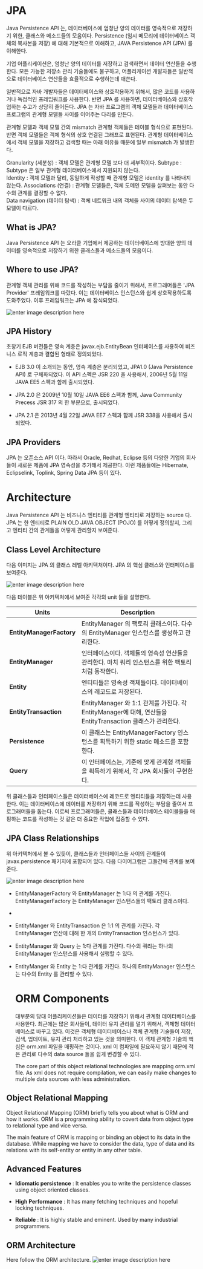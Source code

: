 # JPA

Java Persistence API 는, 데이터베이스에 엄청난 양의 데이터를 영속적으로 저장하기 위한, 클래스와 메소드들의 모음이다. Persistence (임시 메모리에 데이터베이스 객체의 복사본을 저장) 에 대해 기본적으로 이해하고, JAVA Persistence API (JPA) 를 이해한다.

기업 어플리케이션은, 엄청난 양의 데이터를 저장하고 검색하면서 데이터 연산들을 수행한다. 모든 가능한 저장소 관리 기술들에도 불구하고, 어플리케이션 개발자들은 일반적으로 데이터베이스 연산들을 효율적으로 수행하는데 애쓴다. 

일반적으로 자바 개발자들은 데이터베이스와 상호작용하기 위해서, 많은 코드를 사용하거나 독점적인 프레임워크를 사용한다. 반면 JPA 를 사용하면, 데이터베이스와 상호작업하는 수고가 상당히 줄어든다. JPA 는 자바 프로그램의 객체 모델들과 데이터베이스 프로그램의 관계형 모델들 사이를 이어주는 다리를 만든다. 

관계형 모델과 객체 모델 간의 mismatch
관계형 객체들은 테이블 형식으로 표현된다. 반면 객체 모델들은 객체 형식의 상호 연결된 그래프로 표현된다. 관계형 데이터베이스에서 객체 모델을 저장하고 검색할 때는 아래 이유들 때문에 일부 mismatch 가 발생한다. 

Granularity (세분성) : 객체 모델은 관계형 모델 보다 더 세부적이다.
Subtype : Subtype 은 일부 관계형 데이터베이스에서 지원되지 않는다.  
Identity : 객체 모델과 달리, 동일하게 작성할 때 관계형 모델은 identity 를 나타내지 않는다. 
Associations (연결) : 관계형 모델들은, 객체 도메인 모델을 살펴보는 동안 다수의 관계를 결정할 수 없다.  
Data navigation (데이터 탐색) : 객체 네트워크 내의 객체들 사이의 데이터 탐색은 두 모델이 다르다.

## What is JPA?

Java Persistence API 는 오라클 기업에서 제공하는 데이터베이스에 방대한 양의 데이터를 영속적으로 저장하기 위한 클래스들과 메소드들의 모음이다. 

## Where to use JPA?

관계형 객체 관리를 위해 코드를 작성하는 부담을 줄이기 위해서, 프로그래머들은 'JPA Provider' 프레임워크를 따랐다. 이는 데이터베이스 인스턴스와 쉽게 상호작용하도록 도와주었다. 이후 프레임워크는 JPA 에 잠식되었다.  

![enter image description here](https://www.tutorialspoint.com/jpa/images/jpa_provider.png)

## JPA History

초창기 EJB 버전들은 영속 계층은 javax.ejb.EntityBean 인터페이스를 사용하여 비즈니스 로직 계층과 결합된  형태로 정의되었다. 

- EJB 3.0 이 소개되는 동안, 영속 계층은 분리되었고, JPA1.0 (Java Persistence API) 로 구체화되었다. 이 API 스펙은 JSR 220 을 사용해서, 2006년 5월 11일 JAVA EE5 스펙과 함께 출시되었다. 

- JPA 2.0 은 2009년 10월 10일 JAVA EE6 스펙과 함께, Java Community Precess JSR 317 의 한 부분으로, 출시되었다. 

- JPA 2.1 은 2013년 4월 22일 JAVA EE7 스펙과 함께 JSR 338을 사용해서 출시되었다. 

## JPA Providers

JPA 는 오픈소스 API 이다. 따라서 Oracle, Redhat, Eclipse 등의 다양한 기업의 회사들이 새로운 제품에 JPA 영속성을 추가해서 제공한다. 이런 제품들에는 Hibernate, Eclipselink, Toplink, Spring Data JPA 등이 있다. 

# Architecture

Java Persistence API 는 비즈니스 엔티티를 관계형 엔티티로 저장하는 source 다. JPA 는 한 엔티티로 PLAIN OLD JAVA OBJECT (POJO) 를 어떻게 정의할지, 그리고 엔티티 간의 관계들을 어떻게 관리할지 보여준다.

## Class Level Architecture

다음 이미지는 JPA 의 클래스 레벨 아키텍처이다. JPA 의 핵심 클래스와 인터페이스를 보여준다.

![enter image description here](https://www.tutorialspoint.com/jpa/images/jpa_class_level_architecture.png)

다음 테이블은 위 아키텍처에서 보여준 각각의 unit 들을 설명한다.

|      Units     | Description                         |
|----------------|-------------------------------------|
| **EntityManagerFactory** | EntityManager 의 팩토리 클래스이다. 다수의 EntityManager 인스턴스를 생성하고 관리한다. |
| **EntityManager** | 인터페이스이다. 객체들의 영속성 연산들을 관리한다. 마치 쿼리 인스턴스를 위한 팩토리 처럼 동작한다. |
| **Entity** | 엔티티들은 영속성 객체들이다. 데이터베이스의 레코드로 저장된다.   |
| **EntityTransaction** | EntityManager 와 1:1 관계를 가진다. 각 EntityManager에 대해, 연산들을 EntityTransaction 클래스가 관리한다.  |
| **Persistence** | 이 클래스는 EntityManagerFactory 인스턴스를 획득하기 위한 static 메소드를 포함한다. |
| **Query** | 이 인터페이스는, 기준에 맞게 관계형 객체들을 획득하기 위해서, 각 JPA 회사들이 구현한다. |

위 클래스들과 인터페이스들은 데이터베이스에 레코드로 엔티티들을 저장하는데 사용한다. 이는 데이터베이스에 데이터를 저장하기 위해 코드를 작성하는 부담을 줄여서 프로그래머들을 돕는다. 이로써 프로그래머들은, 클래스들과 데이터베이스 테이블들을 매핑하는 코드를 작성하는 것 같은 더 중요한 작업에 집중할 수 있다. 

## JPA Class Relationships

위 아키텍처에서 볼 수 있듯이, 클래스들과 인터페이스들 사이의 관계들이 javax.persistence 패키지에 포함되어 있다. 다음 다이어그램은 그들간에 관계를 보여준다.

![enter image description here](https://www.tutorialspoint.com/jpa/images/jpa_class_relationships.png)

- EntityManagerFactory 와 EntityManager 는 1:다 의 관계를 가진다. EntityManagerFactory 는 EntityManager 인스턴스들의 팩토리 클래스이다. 
- 
- EntityManger 와 EntityTransaction 은 1:1 의 관계를 가진다. 각 EntityManager 연산에 대해 한 개의 EntityTransaction 인스턴스가 있다. 

- EntityManager 와 Query 는 1:다 관계를 가진다. 다수의 쿼리는 하나의 EntityManager 인스턴스를 사용해서 실행할 수 있다. 

- EntityManger 와 Entity 는 1:다 관계를 가진다. 하나의 EntityManager 인스턴스는 다수의 Entity 를 관리할 수 있다. 
    
  # ORM Components
  
  대부분의 당대 어플리케이션들은 데이터를 저장하기 위해서 관계형 데이터베이스를 사용한다. 최근에는 많은 회사들이, 데이터 유지 관리를 덜기 위해서, 객체형 데이터베이스로 바꾸고 있다. 이것은 객체형 데이터베이스나 객체 관계형 기술들이 저장, 검색, 업데이트, 유지 관리 처리하고 있는 것을 의미한다. 이 객체 관계형 기술의 핵심은 orm.xml 파일을 매핑하는 것이다. xml 이 컴파일에  필요하지 않기 때문에 적은 관리로 다수의 data source 들을 쉽게 변경할 수 있다. 
  
  The core part of this object relational technologies are mapping orm.xml file. As xml does not require compilation, we can easily make changes to multiple data sources with less administration.

## Object Relational Mapping

Object Relational Mapping (ORM) briefly tells you about what is ORM and how it works. ORM is a programming ability to covert data from object type to relational type and vice versa.

The main feature of ORM is mapping or binding an object to its data in the database. While mapping we have to consider the data, type of data and its relations with its self-entity or entity in any other table.

## Advanced Features

-   **Idiomatic persistence**  : It enables you to write the persistence classes using object oriented classes.
    
-   **High Performance**  : It has many fetching techniques and hopeful locking techniques.
    
-   **Reliable**  : It is highly stable and eminent. Used by many industrial programmers.
    

## ORM Architecture

Here follow the ORM architecture.
![enter image description here](https://www.tutorialspoint.com/jpa/images/object_relational_mapping.png)


  
<!--stackedit_data:
eyJoaXN0b3J5IjpbMTkyMzIyODU4NSw0MDc5NDY1MTksMTc3NT
QxODU5OCwtMjA5NTU2NzU3Nyw3NjQ2MTkyNjIsMzU5MTk1MTIy
LDE0MzE1MzI3MjYsMzY2OTgxMTk5LDE4MDEzMzUwNjUsNzI4MD
ExMTU3LDY1MTk1MTQ5LC0xOTUyODU2MzA4XX0=
-->